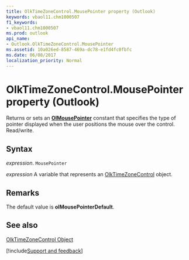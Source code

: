 ```yaml
---
title: OlkTimeZoneControl.MousePointer property (Outlook)
keywords: vbaol11.chm1000507
f1_keywords:
- vbaol11.chm1000507
ms.prod: outlook
api_name:
- Outlook.OlkTimeZoneControl.MousePointer
ms.assetid: 10a026ed-8587-469a-dc78-e1fd4fc0fbfc
ms.date: 06/08/2017
localization_priority: Normal
---
```



# OlkTimeZoneControl.MousePointer property (Outlook)

Returns or sets an  **[OlMousePointer](Outlook.OlMousePointer.md)** constant that specifies the type of pointer displayed when the user positions the mouse over the control. Read/write.


## Syntax

_expression_. `MousePointer`

_expression_ A variable that represents an [OlkTimeZoneControl](Outlook.OlkTimeZoneControl.md) object.


## Remarks

The default value is  **olMousePointerDefault**.


## See also


[OlkTimeZoneControl Object](Outlook.OlkTimeZoneControl.md)

[!include[Support and feedback](~/includes/feedback-boilerplate.md)]